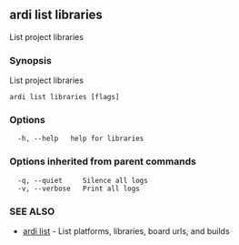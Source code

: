 ## ardi list libraries

List project libraries

### Synopsis


List project libraries

```
ardi list libraries [flags]
```

### Options

```
  -h, --help   help for libraries
```

### Options inherited from parent commands

```
  -q, --quiet     Silence all logs
  -v, --verbose   Print all logs
```

### SEE ALSO

* [ardi list](ardi_list.md)	 - List platforms, libraries, board urls, and builds

